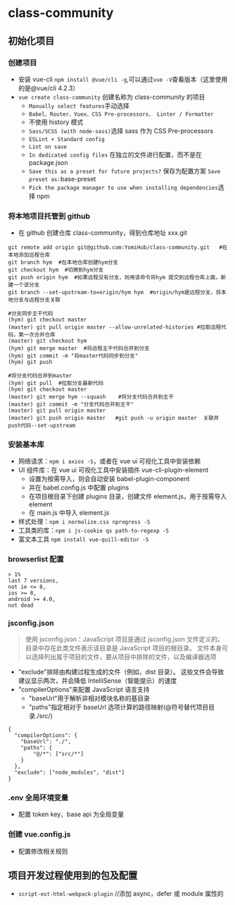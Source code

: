 # class-community

## 初始化项目

### 创建项目

- 安装 vue-cli `npm install @vue/cli -g`,可以通过`vue -V`查看版本（这里使用的是@vue/cli 4.2.3）
- `vue create class-community` 创建名称为 class-community 的项目
  - `Manually select features`手动选择
  - `Babel、Router、Vuex、CSS Pre-processors、 Linter / Formatter`
  - 不使用 history 模式
  - `Sass/SCSS (with node-sass)`选择 sass 作为 CSS Pre-processors
  - `ESLint + Standard config`
  - `Lint on save`
  - `In dedicated config files` 在独立的文件进行配置，而不是在 package.json
  - `Save this as a preset for future projects?` 保存为配置方案 `Save preset as:`base-preset
  - `Pick the package manager to use when installing dependencies`选择 npm

### 将本地项目托管到 github

- 在 github 创建仓库 class-community，得到仓库地址 xxx.git

```
git remote add origin git@github.com:YomiHub/class-community.git   #在本地添加远程仓库
git branch hym  #在本地仓库创建hym分支
git checkout hym  #切换到hym分支
git push origin hym  #如果远程没有分支，则用该命令将hym 提交到远程仓库上面，新建一个该分支
git branch --set-upstream-to=origin/hym hym  #origin/hym是远程分支，将本地分支与远程分支关联

#分支同步主干代码
(hym) git checkout master
(master) git pull origin master --allow-unrelated-histories #拉取远程代码，第一次合并仓库
(master) git checkout hym
(hym) git merge master  #将远程主干代码合并到分支
(hym) git commit -m "将master代码同步到分支"
(hym) git push

#将分支代码合并到master
(hym) git pull  #拉取分支最新代码
(hym) git checkout master
(master) git merge hym --squash    #将分支代码合并到主干
(master) git commit -m "分支代码合并到主干"
(master) git pull origin master
(master) git push origin master   #git push -u origin master  关联并push代码--set-upstream
```

### 安装基本库

- 网络请求：`npm i axios -S`，或者在 vue ui 可视化工具中安装依赖
- UI 组件库：在 vue ui 可视化工具中安装插件 vue-cli-plugin-element
  - 设置为按需导入，则会自动安装 babel-plugin-component
  - 并在 babel.config.js 中配置 plugins
  - 在项目根目录下创建 plugins 目录，创建文件 element.js，用于按需导入 element
  - 在 main.js 中导入 element.js
- 样式处理：`npm i normalize.css nprogress -S`
- 工具类的库：`npm i js-cookie qs path-to-regexp -S`
- 富文本工具 `npm install vue-quill-editor -S`

### browserlist 配置

```
> 1%
last 7 versions,
not ie <= 8,
ios >= 8,
android >= 4.0,
not dead
```

### jsconfig.json

> 使用 jsconfig.json：JavaScript 项目是通过 jsconfig.json 文件定义的。 目录中存在此类文件表示该目录是 JavaScript 项目的根目录。 文件本身可以选择列出属于项目的文件，要从项目中排除的文件，以及编译器选项

- "exclude"排除由构建过程生成的文件（例如，dist 目录）。 这些文件会导致建议显示两次，并会降低 IntelliSense（智能提示）的速度
- "compilerOptions"来配置 JavaScript 语言支持
  - "baseUrl"用于解析非相对模块名称的基目录
  - "paths"指定相对于 baseUrl 选项计算的路径映射(@符号替代项目目录./src/)

```
{
  "compilerOptions": {
    "baseUrl": "./",
    "paths": {
        "@/*": ["src/*"]
    }
  },
  "exclude": ["node_modules", "dist"]
}
```

### .env 全局环境变量

- 配置 token key、base api 为全局变量

### 创建 vue.config.js

- 配置修改相关规则

## 项目开发过程使用到的包及配置

- `script-ext-html-webpack-plugin` //添加 async，defer 或 module 属性的<script>元素，甚至他们内联
- `svg-sprite-loader svgo` //svgo 对 svg 进行压缩优化，svg-sprite-loader 将多个 svg 合并，优化网络请求

### svg

- 在 icons>svg 中存放 svg 文件，icons>index.js 全局注册 svg 组件，以及导入 svg
- 在 icons>svgo.yml 配置 svgo 优化规则

### package.json

- 配置 svgo 指令，优化 svg `"svgo": "svgo -f src/icons/svg --config=src/icons/svgo.yml"`
  - -f src/icons/svg 中的 -f 表示指定文件夹中以.svg 结尾的文件； src/icons/svg 表示文件夹的路径
  - –config=src/icons/svgo.yml 中的 –config 表示指定用于扩展或者替换默认值的配置文件；

## 开发过程

### 创建文件配置 prettier

- 创建文件.prettierrc，配置规则

### 创建 utils

- 创建 authority.js 用于从 cookie 中获取设置 token，以及用户信息
- 创建 nprogress.js 用于设置进度条相关配置
- 配置 permission.js，设置白名单（无需登录就可以进入的页面），控制路由跳转
- 创建 verify.js ，用于编写正则校验的方法

### 创建 assets>styles

- global.scss 导入 styles 中的所有全局样式
- variables.scss 定义全局变量

### 配置 icons
> 参考[链接1]("https://juejin.im/post/59bb864b5188257e7a427c09")、[链接2]("https://www.jianshu.com/p/c894ea00dfec")
- 将.svg 图标复制到 icons>svg 中
- components下创建SvgIcon.vue模板,通过iconClass
- 在icons下的index.js将SvgIcon模板注册为全局组件，并且使用require.context()导入所有svg

### 在store下创建modules文件夹，存储store模块
- user.js模块用于设置用户信息缓存，进行登录和退出操作
- store下创建getter.js用于获取state
- 在index.js中创建store

### 创建api用于管理用户请求
- `npm install crypto-js -S` 用MD5对密码进行加密
```
import AES from 'crypto-js/aes'
var scretpass = AES.encrypt(user_pass, secret).toString()
var pass = AES.decrypt(scretpass,secret)
```

## Project setup

```
npm install
```

### Compiles and hot-reloads for development

```
npm run serve
```

### Compiles and minifies for production

```
npm run build
```

### Lints and fixes files

```
npm run lint
```

### Customize configuration

See [Configuration Reference](https://cli.vuejs.org/config/).

## 附：vscode settings (使用 vuter + eslint)
- 使用vetur、eslint、prettier格式化vue项目代码
- .prettierrc配置规则
```
{
  //禁用默认的 js 验证 
  "javascript.validate.enable": false,
  "javascript.format.enable": false,
  "window.zoomLevel": 0, // 两个选择器中是否换行
  //根据文件后缀名定义文件类型
  // "files.associations": {
  //   "*.tpl": "html",
  //   "*.art": "html",
  //   "*.vue": "vue"
  // },
  "git.path": "D:/Git/Git/bin/git.exe",
  "workbench.iconTheme": "vscode-icons",
  "workbench.editor.enablePreview": false, //打开文件不覆盖
  "vsicons.dontShowNewVersionMessage": true,
  "editor.fontSize": 16, //设置文字大小
  "editor.lineNumbers": "on", //开启行数提示
  "editor.quickSuggestions": {
    //开启自动显示建议
    "other": true,
    "comments": true,
    "strings": true
  },
  // vscode默认启用了根据文件类型自动设置tabsize的选项
  "editor.detectIndentation": false,
  // 重新设定tabsize
  "editor.tabSize": 2,
  // #每次保存的时候自动格式化，使用eslint在保存時格式化，更正prettier剩余不符合规范问题，故注释该设置
  // "editor.formatOnSave": true,
  "editor.snippetSuggestions": "top",
  // #每次保存的时候将代码按eslint格式进行修复
  "editor.codeActionsOnSave": {
    "source.fixAll.eslint": true
  },
  // #让函数(名)和后面的括号之间加个空格
  "javascript.format.insertSpaceBeforeFunctionParenthesis": true,
  "eslint.options": {
    //"configFile": ".eslintrc.js", //指定项目根目录中的eslint配置文件
    "plugins": [
      "html"
    ],
    "extensions": [
      ".js",
      ".vue"
    ]
  },
  // 添加 vue 支持
  "eslint.validate": [
    "javascript",
    "javascriptreact",
    "vue-html",
    "vue",
    "html",
    "typescript"
  ],
  "search.exclude": {
    "**/node_modules": true,
    "**/bower_components": true,
    "**/dist": true
  },
  // #这个按用户自身习惯选择 
  "vetur.format.defaultFormatter.html": "js-beautify-html",
  // #让vue中的js按编辑器自带的ts格式进行格式化 
  // "vetur.format.defaultFormatter.js": "vscode-typescript",
  // "vetur.format.defaultFormatter.ts": "prettier-tslint",
  //"prettier-eslint"先使用prettier格式化代码风格再用eslint验证一下代码的语法然后再进一步根据eslint格式化代码https://www.cnblogs.com/wzcsqaws/p/12067834.html，但无法格式化vue中的script标签
  "vetur.format.defaultFormatter.js": "prettier",
  "vetur.format.defaultFormatterOptions": {
    "prettier": {
      "semi": false, // 去掉分号
      "singleQuote": true, // 将双引号转换成单引号
      "eslintIntegration": true
    },
    "js-beautify-html": {
      // #vue组件中html代码格式化样式
      "wrap_attributes": "force-expand-multiline",
      "end_with_newline": false
    }
  },
  "[vue]": {
    "editor.defaultFormatter": "octref.vetur"  //設置.vue使用veturg格式化，不是prettier格式化
  },
  // 格式化stylus, 需安装Manta's Stylus Supremacy插件
  // "stylusSupremacy.insertColons": false, // 是否插入冒号
  // "stylusSupremacy.insertSemicolons": false, // 是否插入分号
  // "stylusSupremacy.insertBraces": false, // 是否插入大括号
  // "stylusSupremacy.insertNewLineAroundImports": false, // import之后是否换行
  // "stylusSupremacy.insertNewLineAroundBlocks": false,
  //better "comments" 设置注释的样式
  "better-comments.multilineComments": true,
  "better-comments.highlightPlainText": true,
  "better-comments.tags": [
    {
      "tag": "!",
      "color": "#FF2D00",
      "strikethrough": false,
      "backgroundColor": "transparent"
    },
    {
      "tag": "?",
      "color": "#ee782a",
      "strikethrough": false,
      "backgroundColor": "transparent"
    },
    {
      "tag": "//",
      "color": "#474747",
      "strikethrough": false,
      "backgroundColor": "transparent"
    },
    {
      "tag": "todo",
      "color": "#FF8C00",
      "strikethrough": false,
      "backgroundColor": "transparent"
    },
    {
      "tag": "*",
      "color": "#db45a9",
      "strikethrough": false,
      "backgroundColor": "transparent"
    }
  ]
  
}
```
